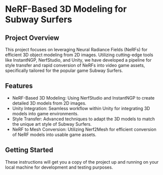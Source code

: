 NeRF-Based 3D Modeling for Subway Surfers
=========================================

Project Overview
----------------

This project focuses on leveraging Neural Radiance Fields (NeRFs) for efficient 3D object modeling from 2D images. Utilizing cutting-edge tools like InstantNGP, NerfStudio, and Unity, we have developed a pipeline for style transfer and rapid conversion of NeRFs into video game assets, specifically tailored for the popular game Subway Surfers.

Features
--------

-   NeRF-Based 3D Modeling: Using NerfStudio and InstantNGP to create detailed 3D models from 2D images.
-   Unity Integration: Seamless workflow within Unity for integrating 3D models into game environments.
-   Style Transfer: Advanced techniques to adapt the 3D models to match the unique art style of Subway Surfers.
-   NeRF to Mesh Conversion: Utilizing Nerf2Mesh for efficient conversion of NeRF models into usable game assets.

Getting Started
---------------

These instructions will get you a copy of the project up and running on your local machine for development and testing purposes.
